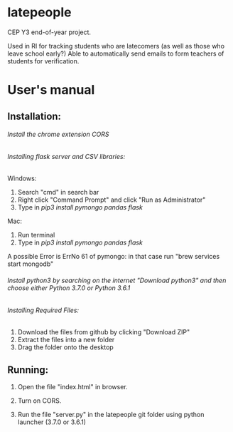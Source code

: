 # latepeople

CEP Y3 end-of-year project. 

Used in RI for tracking students who are latecomers (as well as those who leave school early?) Able to automatically send emails to form teachers of students for verification.   

# User's manual

## Installation:

###### Install the chrome extension CORS

###### Installing flask server and CSV libraries:
Windows:
1. Search "cmd" in search bar
2. Right click "Command Prompt" and click "Run as Administrator"
3. Type in _pip3 install pymongo pandas flask_

Mac:
1. Run terminal
2. Type in _pip3 install pymongo pandas flask_

A possible Error is ErrNo 61 of pymongo: in that case run "brew services start mongodb"

###### Install python3 by searching on the internet "Download python3" and then choose either Python 3.7.0 or Python 3.6.1

###### Installing Required Files:
1. Download the files from github by clicking "Download ZIP"
2. Extract the files into a new folder
3. Drag the folder onto the desktop

## Running:

1. Open the file "index.html" in browser. 

2. Turn on CORS. 

3. Run the file "server.py" in the latepeople git folder using python launcher (3.7.0 or 3.6.1)
